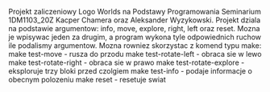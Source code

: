 Projekt zaliczeniowy Logo Worlds na Podstawy Programowania Seminarium 1DM1103_20Z Kacper Chamera oraz Aleksander Wyzykowski.
Projekt dziala na podstawie argumentow: info, move, explore, right, left oraz reset. Mozna je wpisywac jeden za drugim, a program wykona tyle odpowiednich ruchow ile podalismy argumentow.
Mozna rowniez skorzystac z komend typu make:
make test-move - rusza do przodu
make test-rotate-left - obraca sie w lewo
make test-rotate-right - obraca sie w prawo
make test-rotate-explore - eksploruje trzy bloki przed czolgiem
make test-info - podaje informacje o obecnym polozeniu
make reset - resetuje swiat
